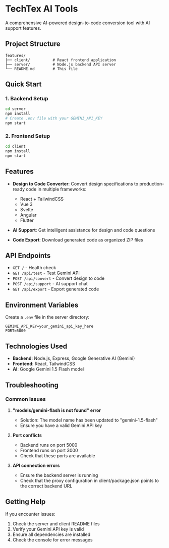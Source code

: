 # TechTex AI Tools

A comprehensive AI-powered design-to-code conversion tool with AI support features.

## Project Structure

```
features/
├── client/          # React frontend application
├── server/          # Node.js backend API server
└── README.md        # This file
```

## Quick Start

### 1. Backend Setup
```bash
cd server
npm install
# Create .env file with your GEMINI_API_KEY
npm start
```

### 2. Frontend Setup
```bash
cd client
npm install
npm start
```

## Features

- **Design to Code Converter**: Convert design specifications to production-ready code in multiple frameworks:
  - React + TailwindCSS
  - Vue 3
  - Svelte
  - Angular
  - Flutter

- **AI Support**: Get intelligent assistance for design and code questions

- **Code Export**: Download generated code as organized ZIP files

## API Endpoints

- `GET /` - Health check
- `GET /api/test` - Test Gemini API
- `POST /api/convert` - Convert design to code
- `POST /api/support` - AI support chat
- `GET /api/export` - Export generated code

## Environment Variables

Create a `.env` file in the server directory:

```env
GEMINI_API_KEY=your_gemini_api_key_here
PORT=5000
```

## Technologies Used

- **Backend**: Node.js, Express, Google Generative AI (Gemini)
- **Frontend**: React, TailwindCSS
- **AI**: Google Gemini 1.5 Flash model

## Troubleshooting

### Common Issues

1. **"models/gemini-flash is not found" error**
   - Solution: The model name has been updated to "gemini-1.5-flash"
   - Ensure you have a valid Gemini API key

2. **Port conflicts**
   - Backend runs on port 5000
   - Frontend runs on port 3000
   - Check that these ports are available

3. **API connection errors**
   - Ensure the backend server is running
   - Check that the proxy configuration in client/package.json points to the correct backend URL

## Getting Help

If you encounter issues:
1. Check the server and client README files
2. Verify your Gemini API key is valid
3. Ensure all dependencies are installed
4. Check the console for error messages 
